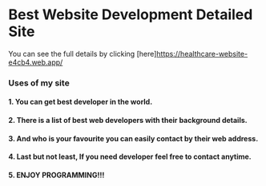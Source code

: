 # Best Website Development Detailed Site


You can see the full details by clicking [here]<https://healthcare-website-e4cb4.web.app/>

### Uses of my site

#### 1. You can get best developer in the world.

#### 2. There is a list of best web developers with their background details.

#### 3. And who is your favourite you can easily contact by their web address.

#### 4. Last but not least, If you need developer feel free to contact anytime.


#### 5. ENJOY PROGRAMMING!!!
